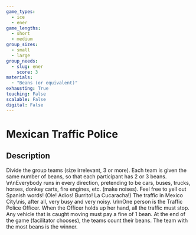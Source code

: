 ```yaml
---
game_types:
  - ice
  - ener
game_lengths:
  - short
  - medium
group_sizes:
  - small
  - large
group_needs:
  - slug: ener
    score: 3
materials:
  - "Beans (or equivalent)"
exhausting: True
touching: False
scalable: False
digital: False
---
```

# Mexican Traffic Police

## Description
Divide the group teams (size irrelevant, 3 or more). Each team is given the same number of beans, so that each participant has 2 or 3 beans. \n\nEverybody runs in every direction, pretending to be cars, buses, trucks, horses, donkey carts, fire engines, etc. (make noises). Feel free to yell out Spanish words! (Ole! Adios! Burrito! La Cucaracha!) The traffic in Mexico City\nis, after all, very busy and very noisy. \n\nOne person is the Traffic Police Officer. When the Officer holds up her hand, all the traffic must stop. Any vehicle that is caught moving must pay a fine of 1 bean. At the end of the game (facilitator chooses), the teams count their beans. The team with the most beans is the winner.
